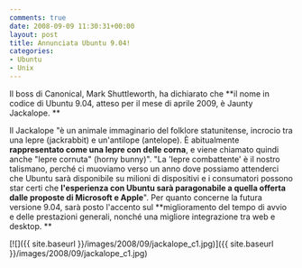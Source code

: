 ```yaml
---
comments: true
date: 2008-09-09 11:30:31+00:00
layout: post
title: Annunciata Ubuntu 9.04!
categories:
- Ubuntu
- Unix
---
```


Il boss di Canonical, Mark Shuttleworth, ha dichiarato che **il nome in codice di Ubuntu 9.04, atteso per il mese di aprile 2009, è Jaunty Jackalope. **




Il Jackalope "è un animale immaginario del folklore statunitense, incrocio tra una lepre (jackrabbit) e un'antilope (antelope). È abitualmente **rappresentato come una lepre con delle corna**, e viene chiamato quindi anche "lepre cornuta" (horny bunny)". "La 'lepre combattente' è il nostro talismano, perché ci muoviamo verso un anno dove possiamo attenderci che Ubuntu sarà disponibile su milioni di dispositivi e i consumatori possono star certi che **l'esperienza con Ubuntu sarà paragonabile a quella offerta dalle proposte di Microsoft e Apple**". Per quanto concerne la futura versione 9.04, sarà posto l'accento sul **miglioramento del tempo di avvio e delle prestazioni generali, nonché una migliore integrazione tra web e desktop. **



[![]({{ site.baseurl }}/images/2008/09/jackalope_c1.jpg)]({{ site.baseurl }}/images/2008/09/jackalope_c1.jpg)
